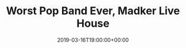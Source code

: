 ---
templateKey: event
id: 0899b5c4-6eab-11ea-99c5-002590d1d1b0
date: 2019-03-16T19:00:00+00:00
eventTime: '7:00 pm'
title: Worst Pop Band Ever, Madker Live House
artist: Worst Pop Band Ever
city: Kaoshiung, Taiwan
venue: Madker Live House
group: The Worst Pop Band Ever
---